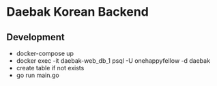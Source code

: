 # Daebak Korean Backend

## Development
- docker-compose up
- docker exec -it daebak-web_db_1 psql -U onehappyfellow -d daebak
- create table if not exists
- go run main.go
